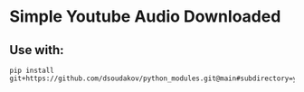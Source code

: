 # Simple Youtube Audio Downloaded

## Use with:
```
pip install git+https://github.com/dsoudakov/python_modules.git@main#subdirectory=youtube_audio
```